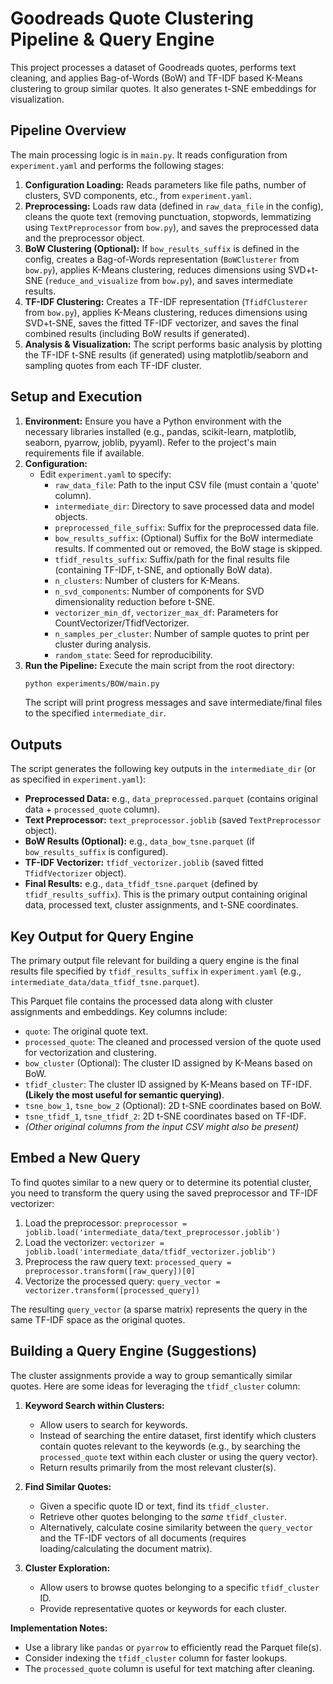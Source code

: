 # Goodreads Quote Clustering Pipeline & Query Engine

This project processes a dataset of Goodreads quotes, performs text cleaning, and applies Bag-of-Words (BoW) and TF-IDF based K-Means clustering to group similar quotes. It also generates t-SNE embeddings for visualization.

## Pipeline Overview

The main processing logic is in `main.py`. It reads configuration from `experiment.yaml` and performs the following stages:

1.  **Configuration Loading:** Reads parameters like file paths, number of clusters, SVD components, etc., from `experiment.yaml`.
2.  **Preprocessing:** Loads raw data (defined in `raw_data_file` in the config), cleans the quote text (removing punctuation, stopwords, lemmatizing using `TextPreprocessor` from `bow.py`), and saves the preprocessed data and the preprocessor object.
3.  **BoW Clustering (Optional):** If `bow_results_suffix` is defined in the config, creates a Bag-of-Words representation (`BoWClusterer` from `bow.py`), applies K-Means clustering, reduces dimensions using SVD+t-SNE (`reduce_and_visualize` from `bow.py`), and saves intermediate results.
4.  **TF-IDF Clustering:** Creates a TF-IDF representation (`TfidfClusterer` from `bow.py`), applies K-Means clustering, reduces dimensions using SVD+t-SNE, saves the fitted TF-IDF vectorizer, and saves the final combined results (including BoW results if generated).
5.  **Analysis & Visualization:** The script performs basic analysis by plotting the TF-IDF t-SNE results (if generated) using matplotlib/seaborn and sampling quotes from each TF-IDF cluster.

## Setup and Execution

1.  **Environment:** Ensure you have a Python environment with the necessary libraries installed (e.g., pandas, scikit-learn, matplotlib, seaborn, pyarrow, joblib, pyyaml). Refer to the project's main requirements file if available.
2.  **Configuration:**
    - Edit `experiment.yaml` to specify:
      - `raw_data_file`: Path to the input CSV file (must contain a 'quote' column).
      - `intermediate_dir`: Directory to save processed data and model objects.
      - `preprocessed_file_suffix`: Suffix for the preprocessed data file.
      - `bow_results_suffix`: (Optional) Suffix for the BoW intermediate results. If commented out or removed, the BoW stage is skipped.
      - `tfidf_results_suffix`: Suffix/path for the final results file (containing TF-IDF, t-SNE, and optionally BoW data).
      - `n_clusters`: Number of clusters for K-Means.
      - `n_svd_components`: Number of components for SVD dimensionality reduction before t-SNE.
      - `vectorizer_min_df`, `vectorizer_max_df`: Parameters for CountVectorizer/TfidfVectorizer.
      - `n_samples_per_cluster`: Number of sample quotes to print per cluster during analysis.
      - `random_state`: Seed for reproducibility.
3.  **Run the Pipeline:** Execute the main script from the root directory:
    ```bash
    python experiments/BOW/main.py
    ```
    The script will print progress messages and save intermediate/final files to the specified `intermediate_dir`.

## Outputs

The script generates the following key outputs in the `intermediate_dir` (or as specified in `experiment.yaml`):

- **Preprocessed Data:** e.g., `data_preprocessed.parquet` (contains original data + `processed_quote` column).
- **Text Preprocessor:** `text_preprocessor.joblib` (saved `TextPreprocessor` object).
- **BoW Results (Optional):** e.g., `data_bow_tsne.parquet` (if `bow_results_suffix` is configured).
- **TF-IDF Vectorizer:** `tfidf_vectorizer.joblib` (saved fitted `TfidfVectorizer` object).
- **Final Results:** e.g., `data_tfidf_tsne.parquet` (defined by `tfidf_results_suffix`). This is the primary output containing original data, processed text, cluster assignments, and t-SNE coordinates.

## Key Output for Query Engine

The primary output file relevant for building a query engine is the final results file specified by `tfidf_results_suffix` in `experiment.yaml` (e.g., `intermediate_data/data_tfidf_tsne.parquet`).

This Parquet file contains the processed data along with cluster assignments and embeddings. Key columns include:

- `quote`: The original quote text.
- `processed_quote`: The cleaned and processed version of the quote used for vectorization and clustering.
- `bow_cluster` (Optional): The cluster ID assigned by K-Means based on BoW.
- `tfidf_cluster`: The cluster ID assigned by K-Means based on TF-IDF. **(Likely the most useful for semantic querying)**.
- `tsne_bow_1`, `tsne_bow_2` (Optional): 2D t-SNE coordinates based on BoW.
- `tsne_tfidf_1`, `tsne_tfidf_2`: 2D t-SNE coordinates based on TF-IDF.
- _(Other original columns from the input CSV might also be present)_

## Embed a New Query

To find quotes similar to a new query or to determine its potential cluster, you need to transform the query using the saved preprocessor and TF-IDF vectorizer:

1.  Load the preprocessor: `preprocessor = joblib.load('intermediate_data/text_preprocessor.joblib')`
2.  Load the vectorizer: `vectorizer = joblib.load('intermediate_data/tfidf_vectorizer.joblib')`
3.  Preprocess the raw query text: `processed_query = preprocessor.transform([raw_query])[0]`
4.  Vectorize the processed query: `query_vector = vectorizer.transform([processed_query])`

The resulting `query_vector` (a sparse matrix) represents the query in the same TF-IDF space as the original quotes.

## Building a Query Engine (Suggestions)

The cluster assignments provide a way to group semantically similar quotes. Here are some ideas for leveraging the `tfidf_cluster` column:

1.  **Keyword Search within Clusters:**

    - Allow users to search for keywords.
    - Instead of searching the entire dataset, first identify which clusters contain quotes relevant to the keywords (e.g., by searching the `processed_quote` text within each cluster or using the query vector).
    - Return results primarily from the most relevant cluster(s).

2.  **Find Similar Quotes:**

    - Given a specific quote ID or text, find its `tfidf_cluster`.
    - Retrieve other quotes belonging to the _same_ `tfidf_cluster`.
    - Alternatively, calculate cosine similarity between the `query_vector` and the TF-IDF vectors of all documents (requires loading/calculating the document matrix).

3.  **Cluster Exploration:**
    - Allow users to browse quotes belonging to a specific `tfidf_cluster` ID.
    - Provide representative quotes or keywords for each cluster.

**Implementation Notes:**

- Use a library like `pandas` or `pyarrow` to efficiently read the Parquet file(s).
- Consider indexing the `tfidf_cluster` column for faster lookups.
- The `processed_quote` column is useful for text matching after cleaning.
